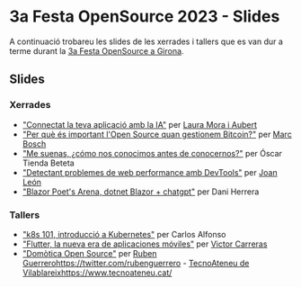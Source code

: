# 3a Festa OpenSource 2023 - Slides

A continuació trobareu les slides de les xerrades i tallers que es van dur a terme durant la <a href="https://hacktoberfest.geeks.cat" target="_blank">3a Festa OpenSource a Girona</a>.

## Slides

### Xerrades
- <a taget="_blank" href="slides/2023_10_21-hacktoberfest_girona.pdf">"Connectat la teva aplicació amb la IA"</a> per [Laura Mora i Aubert](https://twitter.com/blackhold_)
- <a taget="_blank" href="slides/Presentació Hacktoberfest - Bitcoin i Open Source.pdf">"Per què és important l'Open Source quan gestionem Bitcoin?"</a> per [Marc Bosch](https://twitter.com/akakush0)
- <a taget="_blank" href="https://slides.com/oscartiendabeteta/me_suenas">"Me suenas, ¿cómo nos conocimos antes de conocernos?"</a> per Óscar Tienda Beteta
- <a taget="_blank" href="https://slides.com/joanleon/webperf-devtools-devfest-2023/">"Detectant problemes de web performance amb DevTools"</a> per [Joan León](https://twitter.com/nucliweb)
- <a taget="_blank" href="https://github.com/ctrl-alt-d/FOS2023">"Blazor Poet's Arena, dotnet Blazor + chatgpt"</a> per Dani Herrera

### Tallers
- <a taget="_blank" href="slides/20231021_gdg_girona_kubernetes_workshop.pdf">"k8s 101, introducció a Kubernetes"</a> per Carlos Alfonso
- <a taget="_blank" href="slides/Flutter Development Roadmap.pptx">"Flutter, la nueva era de aplicaciones móviles"</a> per [Victor Carreras](https://twitter.com/vcarreras9)
- <a taget="_blank" href="slides/PresentacioHomeAssistantHacktoberFest.pdf">"Domòtica Open Source"</a> per [Ruben Guerrero](https://twitter.com/rubenguerrero)https://twitter.com/rubenguerrero - [TecnoAteneu de Vilablareix](https://www.tecnoateneu.cat/)https://www.tecnoateneu.cat/

